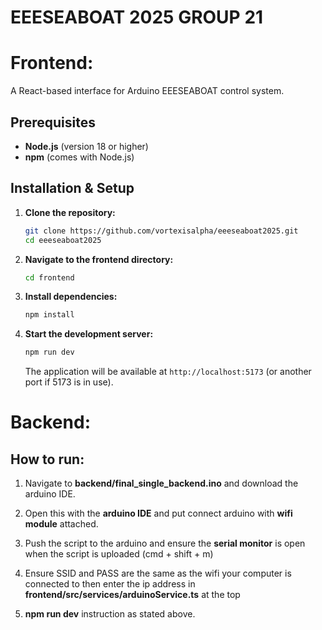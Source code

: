 # EEESEABOAT 2025 GROUP 21

# Frontend:
A React-based interface for Arduino EEESEABOAT control system.

## Prerequisites

- **Node.js** (version 18 or higher)
- **npm** (comes with Node.js)

## Installation & Setup

1. **Clone the repository:**
   ```bash
   git clone https://github.com/vortexisalpha/eeeseaboat2025.git
   cd eeeseaboat2025
   ```

2. **Navigate to the frontend directory:**
   ```bash
   cd frontend
   ```

3. **Install dependencies:**
   ```bash
   npm install
   ```

4. **Start the development server:**
   ```bash
   npm run dev
   ```

   The application will be available at `http://localhost:5173` (or another port if 5173 is in use).

# Backend: 

## How to run:

1. Navigate to **backend/final_single_backend.ino** and download the arduino IDE.

2. Open this with the **arduino IDE** and put connect arduino with **wifi module** attached.

3. Push the script to the arduino and ensure the **serial monitor** is open when the script is uploaded (cmd + shift + m)

4. Ensure SSID and PASS are the same as the wifi your computer is connected to then enter the ip address in **frontend/src/services/arduinoService.ts** at the top

5. **npm run dev** instruction as stated above.